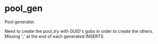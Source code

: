# pool_gen
Pool generator.

Need to create the pool_try with GUID's gobs in order to create the others.
Missing ';' at the end of each generated INSERTS
